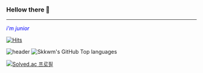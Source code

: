 ### Hellow there 👋  
* * *
<span style="color:blue">*i'm junior*</span>

  [![Hits](https://hits.seeyoufarm.com/api/count/incr/badge.svg?url=https%3A%2F%2Fgithub.com%2Fskkwm&count_bg=%2379C83D&title_bg=%231D3394&icon=&icon_color=%23E7E7E7&title=My+Visitor&edge_flat=false)](https://hits.seeyoufarm.com)

![header](https://capsule-render.vercel.app/api?type=wave&color=auto&height=270&section=header&animation=blinking&text=The%20World&fontSize=90)
![Skkwm's GitHub Top languages](https://github-readme-stats.vercel.app/api?username=skkwm&theme=vision-friendly-dark&show_icons=true&size=200)

[![Solved.ac
프로필](http://mazassumnida.wtf/api/v2/generate_badge?boj=wlstjd993)](https://solved.ac/)
<!--
**skkwm/skkwm** is a ✨ _special_ ✨ repository because its `.md` (this file) appears on your GitHub profile.

Here are some ideas to get you started:

- 🔭 I’m currently working on ...
- 🌱 I’m currently learning ...데이터 베이스,파이썬,자바..etc
- 👯 I’m looking to collaborate on ...
- 🤔 I’m looking for help with ...
- 💬 Ask me about ...
- 📫 How to reach me: ...
- 😄 Pronouns: ...
- ⚡ Fun fact: ...
-->
